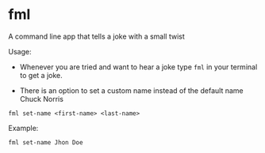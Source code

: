 # fml
A command line app that tells a joke with a small twist

Usage:

- Whenever you are tried and want to hear a joke type `fml` in your terminal to get a joke.

- There is an option to set a custom name instead of the default name Chuck Norris

```
fml set-name <first-name> <last-name>
```
Example:
```
fml set-name Jhon Doe
```
